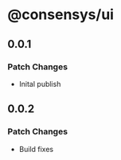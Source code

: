 # @consensys/ui

## 0.0.1

### Patch Changes

- Inital publish

## 0.0.2

### Patch Changes

- Build fixes